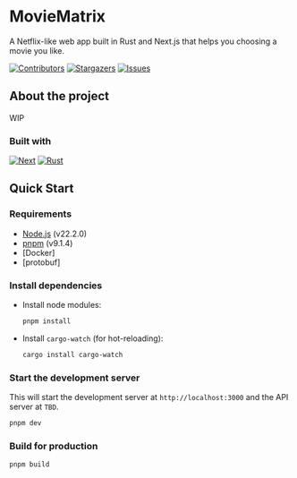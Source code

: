 # MovieMatrix

A Netflix-like web app built in Rust and Next.js that helps you choosing a movie you like.

[![Contributors][contributors-shield]][contributors-url]
[![Stargazers][stars-shield]][stars-url]
[![Issues][issues-shield]][issues-url]

## About the project

WIP

### Built with

[![Next][Next.js]][Next-url]
[![Rust][Rust]][Rust-url]

## Quick Start

### Requirements

- [Node.js](https://nodejs.org/en/) (v22.2.0)
- [pnpm](https://pnpm.io/) (v9.1.4)
- [Docker]
- [protobuf]

### Install dependencies

- Install node modules:

    ```bash
    pnpm install
    ```

- Install `cargo-watch` (for hot-reloading):

    ```bash
    cargo install cargo-watch
    ```

### Start the development server

This will start the development server at `http://localhost:3000` and the API server at `TBD`.

```bash
pnpm dev
```

### Build for production

```bash
pnpm build
```


[contributors-shield]: https://img.shields.io/github/contributors/mathisbot/movie-matrix.svg?style=for-the-badge
[contributors-url]: https://github.com/mathisbot/movie-matrix/graphs/contributors
[stars-shield]: https://img.shields.io/github/stars/mathisbot/movie-matrix.svg?style=for-the-badge
[stars-url]: https://github.com/mathisbot/movie-matrix/stargazers
[issues-shield]: https://img.shields.io/github/issues/mathisbot/movie-matrix.svg?style=for-the-badge
[issues-url]: https://github.com/mathisbot/movie-matrix/issues
[Next.js]: https://img.shields.io/badge/next.js-000000?style=for-the-badge&logo=nextdotjs&logoColor=white
[Rust]: https://img.shields.io/badge/Rust-%23000000.svg?style=for-the-badge&logo=rust&logoColor=white
[Next-url]: https://nextjs.org/
[Rust-url]: https://rust-lang.org/
